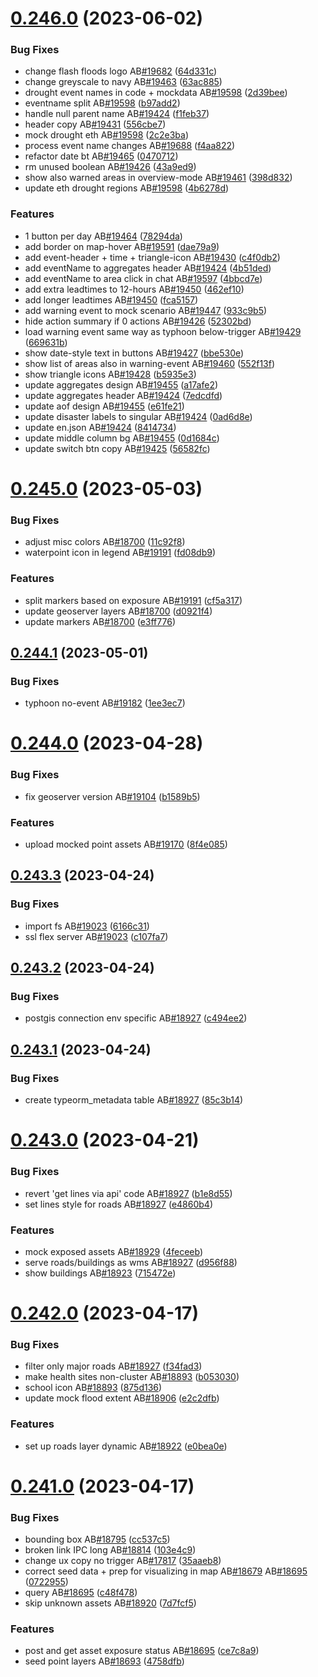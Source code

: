 # [0.246.0](https://github.com/rodekruis/IBF-system/compare/v0.245.0...v0.246.0) (2023-06-02)


### Bug Fixes

* change flash floods logo AB[#19682](https://github.com/rodekruis/IBF-system/issues/19682) ([64d331c](https://github.com/rodekruis/IBF-system/commit/64d331c6696ea56ecc76a1939b4180398a01008e))
* change greyscale to navy AB[#19463](https://github.com/rodekruis/IBF-system/issues/19463) ([63ac885](https://github.com/rodekruis/IBF-system/commit/63ac8851fd36f584687e34000c08bdff5435b32c))
* drought event names in code + mockdata AB[#19598](https://github.com/rodekruis/IBF-system/issues/19598) ([2d39bee](https://github.com/rodekruis/IBF-system/commit/2d39bee52b553c60791e95597cd932f6d25d1f6c))
* eventname split AB[#19598](https://github.com/rodekruis/IBF-system/issues/19598) ([b97add2](https://github.com/rodekruis/IBF-system/commit/b97add2486c060e44a2398ede680361504b81fe0))
* handle null parent name AB[#19424](https://github.com/rodekruis/IBF-system/issues/19424) ([f1feb37](https://github.com/rodekruis/IBF-system/commit/f1feb373bd8324ad9ce0eedd612582f51580c43f))
* header copy AB[#19431](https://github.com/rodekruis/IBF-system/issues/19431) ([556cbe7](https://github.com/rodekruis/IBF-system/commit/556cbe72cf1bc39350b93390e47ca59003f65c25))
* mock drought eth AB[#19598](https://github.com/rodekruis/IBF-system/issues/19598) ([2c2e3ba](https://github.com/rodekruis/IBF-system/commit/2c2e3ba5108e0a772804804946d73ccc1c9e6c76))
* process event name changes AB[#19688](https://github.com/rodekruis/IBF-system/issues/19688) ([f4aa822](https://github.com/rodekruis/IBF-system/commit/f4aa8224216cf930d076d373eb154033570ca0ab))
* refactor date bt AB[#19465](https://github.com/rodekruis/IBF-system/issues/19465) ([0470712](https://github.com/rodekruis/IBF-system/commit/0470712cb93bd62fecd7e58b7ec7836f09d0bf51))
* rm unused boolean AB[#19426](https://github.com/rodekruis/IBF-system/issues/19426) ([43a9ed9](https://github.com/rodekruis/IBF-system/commit/43a9ed99ed540025b1c3334120b725b40255fe23))
* show also warned areas in overview-mode AB[#19461](https://github.com/rodekruis/IBF-system/issues/19461) ([398d832](https://github.com/rodekruis/IBF-system/commit/398d8324b715aeb65062a09a06fae0595a9a0c18))
* update eth drought regions AB[#19598](https://github.com/rodekruis/IBF-system/issues/19598) ([4b6278d](https://github.com/rodekruis/IBF-system/commit/4b6278d262b27379b227446c7742e4848beb6e44))


### Features

* 1 button per day AB[#19464](https://github.com/rodekruis/IBF-system/issues/19464) ([78294da](https://github.com/rodekruis/IBF-system/commit/78294dade58501a21354338b48f8dcd2fb1eabcc))
* add border on map-hover AB[#19591](https://github.com/rodekruis/IBF-system/issues/19591) ([dae79a9](https://github.com/rodekruis/IBF-system/commit/dae79a98d5156daefc1a6ad9faf19d14cd1ee103))
* add event-header + time + triangle-icon AB[#19430](https://github.com/rodekruis/IBF-system/issues/19430) ([c4f0db2](https://github.com/rodekruis/IBF-system/commit/c4f0db22cda487c9d3bd488ce754691dc3edfded))
* add eventName to aggregates header AB[#19424](https://github.com/rodekruis/IBF-system/issues/19424) ([4b51ded](https://github.com/rodekruis/IBF-system/commit/4b51ded0bdcf0b99035c2ce87c46291d6f075c33))
* add eventName to area click in chat AB[#19597](https://github.com/rodekruis/IBF-system/issues/19597) ([4bbcd7e](https://github.com/rodekruis/IBF-system/commit/4bbcd7e2024ba3978d6c603f514a81a059b01cfb))
* add extra leadtimes to 12-hours AB[#19450](https://github.com/rodekruis/IBF-system/issues/19450) ([462ef10](https://github.com/rodekruis/IBF-system/commit/462ef105aa3999b3b2a182ab3f2e503b491cf8ec))
* add longer leadtimes AB[#19450](https://github.com/rodekruis/IBF-system/issues/19450) ([fca5157](https://github.com/rodekruis/IBF-system/commit/fca5157796b2383499521848f867293c87e69ed4))
* add warning event to mock scenario AB[#19447](https://github.com/rodekruis/IBF-system/issues/19447) ([933c9b5](https://github.com/rodekruis/IBF-system/commit/933c9b513810714cc0c5fb7f0d4fac17db5c7d75))
* hide action summary if 0 actions AB[#19426](https://github.com/rodekruis/IBF-system/issues/19426) ([52302bd](https://github.com/rodekruis/IBF-system/commit/52302bde4f7c0bbacda86de5ba000b560427e0fe))
* load warning event same way as typhoon below-trigger AB[#19429](https://github.com/rodekruis/IBF-system/issues/19429) ([669631b](https://github.com/rodekruis/IBF-system/commit/669631b8ed90a7c7eda0dc58e197238791e7b869))
* show date-style text in buttons AB[#19427](https://github.com/rodekruis/IBF-system/issues/19427) ([bbe530e](https://github.com/rodekruis/IBF-system/commit/bbe530eb5e170a669d93e4b4ea3aa615f6553c3d))
* show list of areas also in warning-event AB[#19460](https://github.com/rodekruis/IBF-system/issues/19460) ([552f13f](https://github.com/rodekruis/IBF-system/commit/552f13f31465a56cd3cdfdfca6ecd52805f474dc))
* show triangle icons AB[#19428](https://github.com/rodekruis/IBF-system/issues/19428) ([b5935e3](https://github.com/rodekruis/IBF-system/commit/b5935e38fa0bd87279b5046a83a759dab55f2372))
* update aggregates design AB[#19455](https://github.com/rodekruis/IBF-system/issues/19455) ([a17afe2](https://github.com/rodekruis/IBF-system/commit/a17afe256facf842feb680b40c695ec6ff8eae27))
* update aggregates header AB[#19424](https://github.com/rodekruis/IBF-system/issues/19424) ([7edcdfd](https://github.com/rodekruis/IBF-system/commit/7edcdfd3a444c43d9fd179823c81b5979335ed5b))
* update aof design AB[#19455](https://github.com/rodekruis/IBF-system/issues/19455) ([e61fe21](https://github.com/rodekruis/IBF-system/commit/e61fe21768179dfb333d2ffecc83b8920f58913a))
* update disaster labels to singular AB[#19424](https://github.com/rodekruis/IBF-system/issues/19424) ([0ad6d8e](https://github.com/rodekruis/IBF-system/commit/0ad6d8ea5e0f860b1ae2145fd61181ad4738b2d2))
* update en.json AB[#19424](https://github.com/rodekruis/IBF-system/issues/19424) ([8414734](https://github.com/rodekruis/IBF-system/commit/84147346100e1eef1e5e12245d658d1c6a41c059))
* update middle column bg AB[#19455](https://github.com/rodekruis/IBF-system/issues/19455) ([0d1684c](https://github.com/rodekruis/IBF-system/commit/0d1684c20c8db2345b4bb654f8b9ff092d63539a))
* update switch btn copy AB[#19425](https://github.com/rodekruis/IBF-system/issues/19425) ([56582fc](https://github.com/rodekruis/IBF-system/commit/56582fc19cc5a7edadeb9a3e72c587a47c80fa50))



# [0.245.0](https://github.com/rodekruis/IBF-system/compare/v0.244.1...v0.245.0) (2023-05-03)


### Bug Fixes

* adjust misc colors AB[#18700](https://github.com/rodekruis/IBF-system/issues/18700) ([11c92f8](https://github.com/rodekruis/IBF-system/commit/11c92f85903a3cb1200cdef38b72c451d5c6ca66))
* waterpoint icon in legend AB[#19191](https://github.com/rodekruis/IBF-system/issues/19191) ([fd08db9](https://github.com/rodekruis/IBF-system/commit/fd08db96ceb6187e9f21ef545e33f016d1e34023))


### Features

* split markers based on exposure AB[#19191](https://github.com/rodekruis/IBF-system/issues/19191) ([cf5a317](https://github.com/rodekruis/IBF-system/commit/cf5a317428623a71d31b637f13c3d64ccc7ba4ac))
* update geoserver layers AB[#18700](https://github.com/rodekruis/IBF-system/issues/18700) ([d0921f4](https://github.com/rodekruis/IBF-system/commit/d0921f42372144bfacdef8e81c77fd225c13b499))
* update markers AB[#18700](https://github.com/rodekruis/IBF-system/issues/18700) ([e3ff776](https://github.com/rodekruis/IBF-system/commit/e3ff776f93f1662334d0e44ccb04eac159bf15f7))



## [0.244.1](https://github.com/rodekruis/IBF-system/compare/v0.244.0...v0.244.1) (2023-05-01)


### Bug Fixes

* typhoon no-event AB[#19182](https://github.com/rodekruis/IBF-system/issues/19182) ([1ee3ec7](https://github.com/rodekruis/IBF-system/commit/1ee3ec7005a4a3691da5dac74802681cba84834a))



# [0.244.0](https://github.com/rodekruis/IBF-system/compare/v0.243.3...v0.244.0) (2023-04-28)


### Bug Fixes

* fix geoserver version AB[#19104](https://github.com/rodekruis/IBF-system/issues/19104) ([b1589b5](https://github.com/rodekruis/IBF-system/commit/b1589b5017a711c6b9ab2ed946ea1e2b2adec31d))


### Features

* upload mocked point assets AB[#19170](https://github.com/rodekruis/IBF-system/issues/19170) ([8f4e085](https://github.com/rodekruis/IBF-system/commit/8f4e0857a6fd4095b9b109dc15c2037a755f224c))



## [0.243.3](https://github.com/rodekruis/IBF-system/compare/v0.243.2...v0.243.3) (2023-04-24)


### Bug Fixes

* import fs AB[#19023](https://github.com/rodekruis/IBF-system/issues/19023) ([6166c31](https://github.com/rodekruis/IBF-system/commit/6166c31aacd723340b6d1c641b768bd5ffcc558c))
* ssl flex server AB[#19023](https://github.com/rodekruis/IBF-system/issues/19023) ([c107fa7](https://github.com/rodekruis/IBF-system/commit/c107fa7cdfc472660fdc03c93b654fda6514b30c))



## [0.243.2](https://github.com/rodekruis/IBF-system/compare/v0.243.1...v0.243.2) (2023-04-24)


### Bug Fixes

* postgis connection env specific AB[#18927](https://github.com/rodekruis/IBF-system/issues/18927) ([c494ee2](https://github.com/rodekruis/IBF-system/commit/c494ee2481490737ff36c7ec49a49649e420ae52))



## [0.243.1](https://github.com/rodekruis/IBF-system/compare/v0.243.0...v0.243.1) (2023-04-24)


### Bug Fixes

* create typeorm_metadata table AB[#18927](https://github.com/rodekruis/IBF-system/issues/18927) ([85c3b14](https://github.com/rodekruis/IBF-system/commit/85c3b144afa3889bd5b6c09d1c71667c614e147b))



# [0.243.0](https://github.com/rodekruis/IBF-system/compare/v0.242.0...v0.243.0) (2023-04-21)


### Bug Fixes

* revert 'get lines via api' code AB[#18927](https://github.com/rodekruis/IBF-system/issues/18927) ([b1e8d55](https://github.com/rodekruis/IBF-system/commit/b1e8d550e8fb56b2826537c4b48d3130d5ae290a))
* set lines style for roads AB[#18927](https://github.com/rodekruis/IBF-system/issues/18927) ([e4860b4](https://github.com/rodekruis/IBF-system/commit/e4860b49a6e21b3fa1ae65f4cb021d6f2ef915c0))


### Features

* mock exposed assets AB[#18929](https://github.com/rodekruis/IBF-system/issues/18929) ([4feceeb](https://github.com/rodekruis/IBF-system/commit/4feceeb4822fa1fa5bb72306b789633e38449a47))
* serve roads/buildings as wms AB[#18927](https://github.com/rodekruis/IBF-system/issues/18927) ([d956f88](https://github.com/rodekruis/IBF-system/commit/d956f880c5ab6dc551628b8ba2e1a9ce193f2d5d))
* show buildings AB[#18923](https://github.com/rodekruis/IBF-system/issues/18923) ([715472e](https://github.com/rodekruis/IBF-system/commit/715472eb4ed6801acbf115cf47cc9b80c5b1c603))



# [0.242.0](https://github.com/rodekruis/IBF-system/compare/v0.241.0...v0.242.0) (2023-04-17)


### Bug Fixes

* filter only major roads AB[#18927](https://github.com/rodekruis/IBF-system/issues/18927) ([f34fad3](https://github.com/rodekruis/IBF-system/commit/f34fad3730ab9d93dc41a30005e7e4d6bd9c7acb))
* make health sites non-cluster AB[#18893](https://github.com/rodekruis/IBF-system/issues/18893) ([b053030](https://github.com/rodekruis/IBF-system/commit/b053030f393a60e6edde94cec4dedc9622c455cd))
* school icon AB[#18893](https://github.com/rodekruis/IBF-system/issues/18893) ([875d136](https://github.com/rodekruis/IBF-system/commit/875d1365164ee243e9eae78c05ec4d8a22307282))
* update mock flood extent AB[#18906](https://github.com/rodekruis/IBF-system/issues/18906) ([e2c2dfb](https://github.com/rodekruis/IBF-system/commit/e2c2dfb9c4ac3ea96a191764c5f28b36ce30a102))


### Features

* set up roads layer dynamic AB[#18922](https://github.com/rodekruis/IBF-system/issues/18922) ([e0bea0e](https://github.com/rodekruis/IBF-system/commit/e0bea0ee0e417eac98e829d807fcf014eb0156d9))



# [0.241.0](https://github.com/rodekruis/IBF-system/compare/v0.240.0...v0.241.0) (2023-04-17)


### Bug Fixes

* bounding box AB[#18795](https://github.com/rodekruis/IBF-system/issues/18795) ([cc537c5](https://github.com/rodekruis/IBF-system/commit/cc537c5c37912f45e6d29e0563755c6228b6be23))
* broken link IPC long AB[#18814](https://github.com/rodekruis/IBF-system/issues/18814) ([103e4c9](https://github.com/rodekruis/IBF-system/commit/103e4c99d4aca214ec64e13d90f000b4947861e5))
* change ux copy no trigger AB[#17817](https://github.com/rodekruis/IBF-system/issues/17817) ([35aaeb8](https://github.com/rodekruis/IBF-system/commit/35aaeb841dc78222a2c147904e8462b18d449d77))
* correct seed data + prep for visualizing in map AB[#18679](https://github.com/rodekruis/IBF-system/issues/18679) AB[#18695](https://github.com/rodekruis/IBF-system/issues/18695) ([0722955](https://github.com/rodekruis/IBF-system/commit/0722955a48fc762f01d5fa03e8aafeda5d56ce64))
* query AB[#18695](https://github.com/rodekruis/IBF-system/issues/18695) ([c48f478](https://github.com/rodekruis/IBF-system/commit/c48f478911beb6594ec63c3b3196edfdb77e10c7))
* skip unknown assets AB[#18920](https://github.com/rodekruis/IBF-system/issues/18920) ([7d7fcf5](https://github.com/rodekruis/IBF-system/commit/7d7fcf5e9b346b36d32f3dd7f33e56b9982dcba2))


### Features

* post and get asset exposure status AB[#18695](https://github.com/rodekruis/IBF-system/issues/18695) ([ce7c8a9](https://github.com/rodekruis/IBF-system/commit/ce7c8a9e1141d09a60e9e4915031891633126482))
* seed point layers AB[#18693](https://github.com/rodekruis/IBF-system/issues/18693) ([4758dfb](https://github.com/rodekruis/IBF-system/commit/4758dfbce9cc17abad5b7431d6df5e6c50d94fc5))



